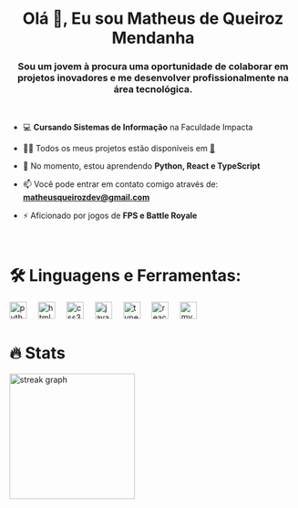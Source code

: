 <h1 align="center">Olá 👋, Eu sou Matheus de Queiroz Mendanha</h1>
<h3 align="center">Sou um jovem à procura uma oportunidade de colaborar em projetos inovadores e me desenvolver profissionalmente na área tecnológica.</h3>
<br />

- 💻 **Cursando Sistemas de Informação** na Faculdade Impacta

- 👨‍💻 Todos os meus projetos estão disponíveis em [🚧](#)

- 🌱 No momento, estou aprendendo **Python, React e TypeScript**

- 📫 Você pode entrar em contato comigo através de: **matheusqueirozdev@gmail.com**

- ⚡ Aficionado por jogos de **FPS e Battle Royale**
<br />
<h1 align="left">🛠 Linguagens e Ferramentas:</h1>
<div align="left">
  <img src="https://cdn.jsdelivr.net/gh/devicons/devicon/icons/python/python-original.svg" height="30" alt="python logo"  />
  <img width="12" />
  <img src="https://cdn.jsdelivr.net/gh/devicons/devicon/icons/html5/html5-original.svg" height="30" alt="html5 logo"  />
  <img width="12" />
  <img src="https://cdn.jsdelivr.net/gh/devicons/devicon/icons/css3/css3-original.svg" height="30" alt="css3 logo"  />
  <img width="12" />
  <img src="https://cdn.jsdelivr.net/gh/devicons/devicon/icons/javascript/javascript-original.svg" height="30" alt="javascript logo"  />
  <img width="12" />
  <img src="https://cdn.jsdelivr.net/gh/devicons/devicon/icons/typescript/typescript-original.svg" height="30" alt="typescript logo"  />
  <img width="12" />
  <img src="https://cdn.jsdelivr.net/gh/devicons/devicon/icons/react/react-original.svg" height="30" alt="react logo"  />
  <img width="12" />
  <img src="https://cdn.jsdelivr.net/gh/devicons/devicon/icons/mysql/mysql-original.svg" height="30" alt="mysql logo"  />
</div>

<h1 align="left">🔥 Stats</h1>
<div align="left"">
  <div align="left" style="flex: 1;">
    <img src="https://streak-stats.demolab.com?user=Mathx8&locale=en&mode=daily&theme=dark&hide_border=false&border_radius=5&order=3" height="220" alt="streak graph" />
  </div>
</div>
